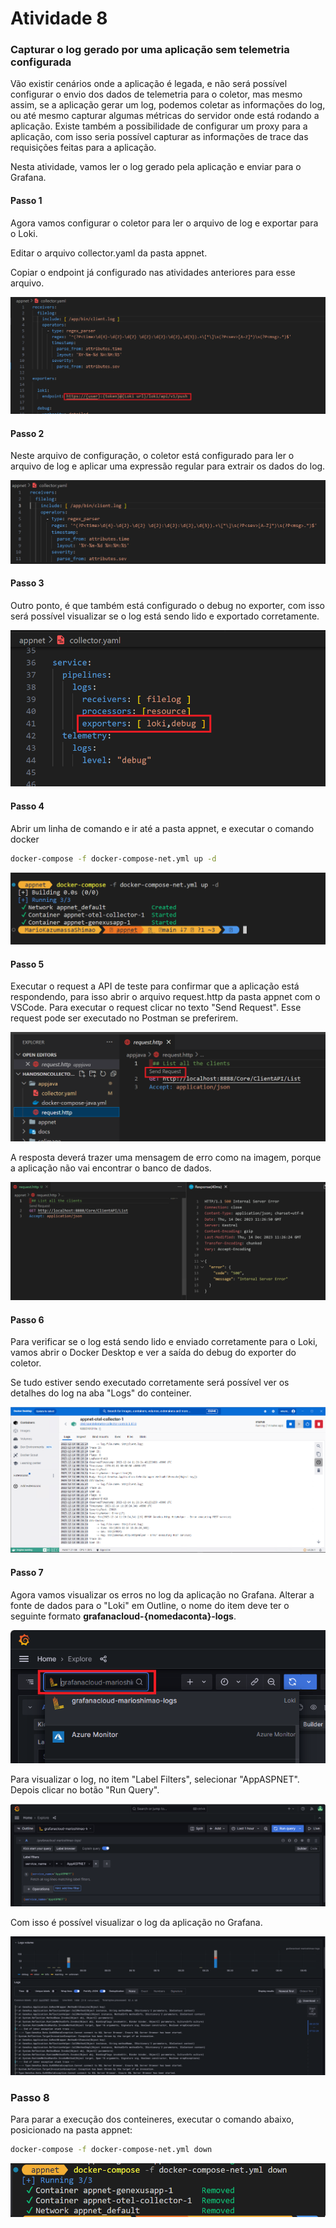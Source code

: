 # Atividade 8

### Capturar o log gerado por uma aplicação sem telemetria configurada
Vão existir cenários onde a aplicação é legada, e não será possível configurar o envio dos dados de telemetria para o coletor, mas mesmo assim, se a aplicação gerar um log, podemos coletar as informações do log, ou até mesmo capturar algumas métricas do servidor onde está rodando a aplicação.
Existe também a possibilidade de configurar um proxy para a aplicação, com isso seria possível capturar as informações de trace das requisições feitas para a aplicação.

Nesta atividade, vamos ler o log gerado pela aplicação e enviar para o Grafana.

#### Passo 1
Agora vamos configurar o coletor para ler o arquivo de log e exportar para o Loki.

Editar o arquivo collector.yaml da pasta appnet.

Copiar o endpoint já configurado nas atividades anteriores para esse arquivo.

![collector.yaml](images/collectornetyaml.png)

#### Passo 2
Neste arquivo de configuração, o coletor está configurado para ler o arquivo de log e aplicar uma expressão regular para extrair os dados do log.

![receiverlog](images/receiverlog.png)

#### Passo 3
Outro ponto, é que também está configurado o debug no exporter, com isso será possível visualizar se o log está sendo lido e exportado corretamente.

![debugcollector](images/collectordebug.png)


#### Passo 4
Abrir um linha de comando e ir até a pasta appnet, e executar o comando docker

```bash
docker-compose -f docker-compose-net.yml up -d
```
![dockercomposeupnet](images/dockercomposeupnet.png)

#### Passo 5
Executar o request a API de teste para confirmar que a aplicação está respondendo, para isso abrir o arquivo request.http da pasta appnet com o VSCode.
Para executar o request clicar no texto "Send Request".
Esse request pode ser executado no Postman se preferirem.

![request](images/requesthttp.png)

A resposta deverá trazer uma mensagem de erro como na imagem, porque a aplicação não vai encontrar o banco de dados.

![response](images/requesthttpresponsenet.png)

#### Passo 6
Para verificar se o log está sendo lido e enviado corretamente para o Loki, vamos abrir o Docker Desktop e ver a saída do debug do exporter do coletor.

Se tudo estiver sendo executado corretamente será possível ver os detalhes do log na aba "Logs" do conteiner.

![dockerdesktoplog](images/dockerdesktoplog.png)

#### Passo 7
Agora vamos visualizar os erros no log da aplicação no Grafana.
Alterar a fonte de dados para o "Loki" em Outline, o nome do item deve ter o seguinte formato **grafanacloud-{nomedaconta}-logs**.

![Explore Loki](images/exploreloki.png)

Para visualizar o log, no item "Label Filters", selecionar "AppASPNET". Depois clicar no botão "Run Query".

![filterlogerror](images/filterlogerrornet.png)

Com isso é possível visualizar o log da aplicação no Grafana.

![viewlognet](images/viewlognet.png)

### Passo 8

Para parar a execução dos conteineres, executar o comando abaixo, posicionado na pasta appnet:

```bash
docker-compose -f docker-compose-net.yml down
```

![dockercomposedownnet](images/dockercomposedownnet.png)
